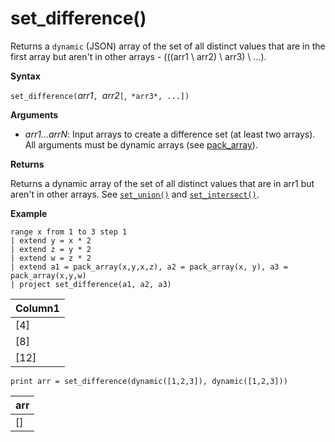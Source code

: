 # set_difference()

Returns a `dynamic` (JSON) array of the set of all distinct values that are in the first array but aren't in other arrays - (((arr1 \ arr2) \ arr3) \ ...).

**Syntax**

`set_difference(`*arr1*`, `*arr2*`[`,` *arr3*, ...])`

**Arguments**

* *arr1...arrN*: Input arrays to create a difference set (at least two arrays). All arguments must be dynamic arrays (see [pack_array](packarrayfunction.md)). 

**Returns**

Returns a dynamic array of the set of all distinct values that are in arr1 but aren't in other arrays. See [`set_union()`](setunionfunction.md) and [`set_intersect()`](setintersectfunction.md).

**Example**

<!-- csl: https://help.kusto.windows.net:443/Samples -->
```
range x from 1 to 3 step 1
| extend y = x * 2
| extend z = y * 2
| extend w = z * 2
| extend a1 = pack_array(x,y,x,z), a2 = pack_array(x, y), a3 = pack_array(x,y,w)
| project set_difference(a1, a2, a3)
```

|Column1|
|---|
|[4]|
|[8]|
|[12]|

<!-- csl: https://help.kusto.windows.net:443/Samples -->
```
print arr = set_difference(dynamic([1,2,3]), dynamic([1,2,3]))
```

|arr|
|---|
|[]|